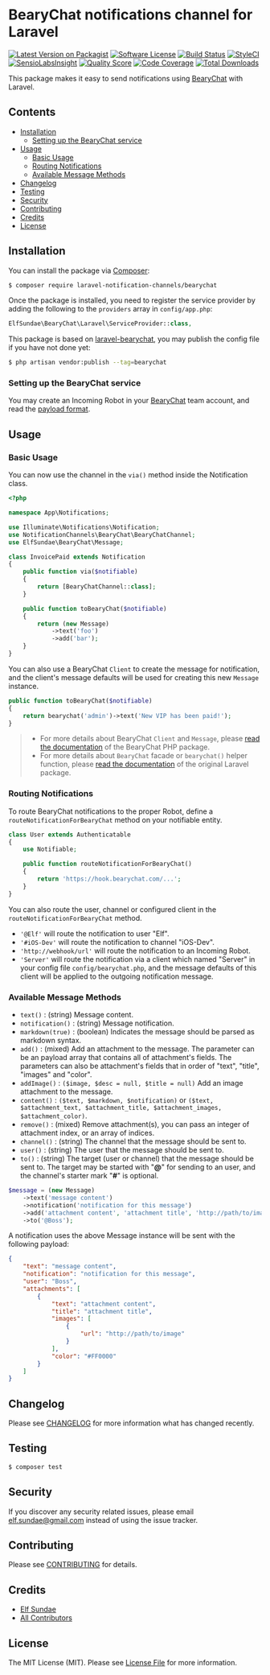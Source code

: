 # BearyChat notifications channel for Laravel

[![Latest Version on Packagist](https://img.shields.io/packagist/v/laravel-notification-channels/bearychat.svg?style=flat-square)](https://packagist.org/packages/laravel-notification-channels/bearychat)
[![Software License](https://img.shields.io/badge/license-MIT-brightgreen.svg?style=flat-square)](LICENSE.md)
[![Build Status](https://img.shields.io/travis/laravel-notification-channels/bearychat/master.svg?style=flat-square)](https://travis-ci.org/laravel-notification-channels/bearychat)
[![StyleCI](https://styleci.io/repos/66657812/shield)](https://styleci.io/repos/66657812)
[![SensioLabsInsight](https://img.shields.io/sensiolabs/i/69edea46-6837-4c7c-9b2f-11c8e320379b.svg?style=flat-square)](https://insight.sensiolabs.com/projects/69edea46-6837-4c7c-9b2f-11c8e320379b)
[![Quality Score](https://img.shields.io/scrutinizer/g/laravel-notification-channels/bearychat.svg?style=flat-square)](https://scrutinizer-ci.com/g/laravel-notification-channels/bearychat)
[![Code Coverage](https://img.shields.io/scrutinizer/coverage/g/laravel-notification-channels/bearychat/master.svg?style=flat-square)](https://scrutinizer-ci.com/g/laravel-notification-channels/bearychat/?branch=master)
[![Total Downloads](https://img.shields.io/packagist/dt/laravel-notification-channels/bearychat.svg?style=flat-square)](https://packagist.org/packages/laravel-notification-channels/bearychat)

This package makes it easy to send notifications using [BearyChat][] with Laravel.

## Contents

- [Installation](#installation)
  - [Setting up the BearyChat service](#setting-up-the-bearychat-service)
- [Usage](#usage)
  - [Basic Usage](#basic-usage)
  - [Routing Notifications](#routing-notifications)
  - [Available Message Methods](#available-message-methods)
- [Changelog](#changelog)
- [Testing](#testing)
- [Security](#security)
- [Contributing](#contributing)
- [Credits](#credits)
- [License](#license)


## Installation

You can install the package via [Composer](https://getcomposer.org):

```sh
$ composer require laravel-notification-channels/bearychat
```

Once the package is installed, you need to register the service provider by adding the following to the `providers` array in `config/app.php`:

```php
ElfSundae\BearyChat\Laravel\ServiceProvider::class,
```

This package is based on [laravel-bearychat][], you may publish the config file if you have not done yet:

```sh
$ php artisan vendor:publish --tag=bearychat
```

### Setting up the BearyChat service

You may create an Incoming Robot in your [BearyChat][] team account, and read the [payload format][incoming].

## Usage

### Basic Usage

You can now use the channel in the `via()` method inside the Notification class.

```php
<?php

namespace App\Notifications;

use Illuminate\Notifications\Notification;
use NotificationChannels\BearyChat\BearyChatChannel;
use ElfSundae\BearyChat\Message;

class InvoicePaid extends Notification
{
    public function via($notifiable)
    {
        return [BearyChatChannel::class];
    }

    public function toBearyChat($notifiable)
    {
        return (new Message)
            ->text('foo')
            ->add('bar');
    }
}
```

You can also use a BearyChat `Client`  to create the message for notification, and the client's message defaults will be used for creating this new `Message` instance.

```php
public function toBearyChat($notifiable)
{
    return bearychat('admin')->text('New VIP has been paid!');
}
```

> + For more details about BearyChat `Client` and `Message`, please [read the documentation][php-bearychat] of the BearyChat PHP package.
> + For more details about `BearyChat` facade or `bearychat()` helper function, please [read the documentation][laravel-bearychat] of the original Laravel package.

### Routing Notifications

To route BearyChat notifications to the proper Robot, define a `routeNotificationForBearyChat` method on your notifiable entity.

```php
class User extends Authenticatable
{
    use Notifiable;

    public function routeNotificationForBearyChat()
    {
        return 'https://hook.bearychat.com/...';
    }
}
```

You can also route the user, channel or configured client in the `routeNotificationForBearyChat` method.

- `'@Elf'` will route the notification to user "Elf".
- `'#iOS-Dev'` will route the notification to channel "iOS-Dev".
- `'http://webhook/url'` will route the notification to an Incoming Robot.
- `'Server'` will route the notification via a client which named "Server" in your config file `config/bearychat.php`, and the message defaults of this client will be applied to the outgoing notification message.

### Available Message Methods

- `text()` : (string) Message content.
- `notification()` : (string) Message notification.
- `markdown(true)` : (boolean) Indicates the message should be parsed as markdown syntax.
- `add()` : (mixed) Add an attachment to the message. The parameter can be an payload array that contains all of attachment's fields. The parameters can also be attachment's fields that in order of "text", "title", "images" and "color".
- `addImage()` : `($image, $desc = null, $title = null)` Add an image attachment to the message.
- `content()` : `($text, $markdown, $notification)` or `($text, $attachment_text, $attachment_title, $attachment_images, $attachment_color)`.
- `remove()` : (mixed) Remove attachment(s), you can pass an integer of attachment index, or an array of indices.
- `channel()` : (string) The channel that the message should be sent to.
- `user()` : (string) The user that the message should be sent to.
- `to()` : (string) The target (user or channel) that the message should be sent to. The target may be started with "**@**" for sending to an user, and the channel's starter mark "**#**" is optional.

```php
$message = (new Message)
    ->text('message content')
    ->notification('notification for this message')
    ->add('attachment content', 'attachment title', 'http://path/to/image', '#FF0000')
    ->to('@Boss');
```

A notification uses the above Message instance will be sent with the following payload:

```json
{
    "text": "message content",
    "notification": "notification for this message",
    "user": "Boss",
    "attachments": [
        {
            "text": "attachment content",
            "title": "attachment title",
            "images": [
                {
                    "url": "http://path/to/image"
                }
            ],
            "color": "#FF0000"
        }
    ]
}
```

## Changelog

Please see [CHANGELOG](CHANGELOG.md) for more information what has changed recently.

## Testing

``` bash
$ composer test
```

## Security

If you discover any security related issues, please email elf.sundae@gmail.com instead of using the issue tracker.

## Contributing

Please see [CONTRIBUTING](CONTRIBUTING.md) for details.

## Credits

- [Elf Sundae](https://github.com/ElfSundae)
- [All Contributors](../../contributors)

## License

The MIT License (MIT). Please see [License File](LICENSE.md) for more information.

[BearyChat]: https://bearychat.com
[laravel-bearychat]: https://github.com/ElfSundae/laravel-bearychat
[php-bearychat]: https://github.com/ElfSundae/bearychat
[incoming]: https://bearychat.com/integrations/incoming
